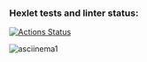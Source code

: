 ### Hexlet tests and linter status:
[![Actions Status](https://github.com/gu-rahl/java-project-61/actions/workflows/hexlet-check.yml/badge.svg)](https://github.com/gu-rahl/java-project-61/actions)

![asciinema1](https://asciinema.org/connect/6318a3f3-1039-4e35-85b2-24fee9e755d8)

